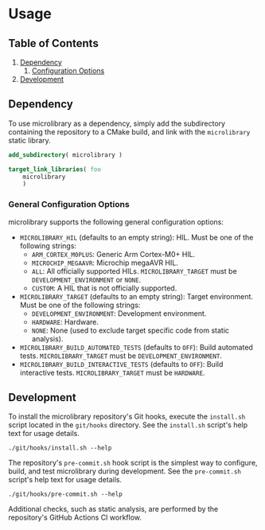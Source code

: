 # Usage

## Table of Contents

1. [Dependency](#dependency)
    1. [Configuration Options](#configuration-options)
1. [Development](#development)

## Dependency

To use microlibrary as a dependency, simply add the subdirectory containing the repository
to a CMake build, and link with the `microlibrary` static library.
```cmake
add_subdirectory( microlibrary )
```
```cmake
target_link_libraries( foo
    microlibrary
    )
```

### General Configuration Options

microlibrary supports the following general configuration options:
- `MICROLIBRARY_HIL` (defaults to an empty string): HIL.
  Must be one of the following strings:
    - `ARM_CORTEX_M0PLUS`: Generic Arm Cortex-M0+ HIL.
    - `MICROCHIP_MEGAAVR`: Microchip megaAVR HIL.
    - `ALL`: All officially supported HILs.
      `MICROLIBRARY_TARGET` must be `DEVELOPMENT_ENVIRONMENT` or `NONE`.
    - `CUSTOM`:
      A HIL that is not officially supported.
- `MICROLIBRARY_TARGET` (defaults to an empty string): Target environment.
  Must be one of the following strings:
    - `DEVELOPMENT_ENVIRONMENT`: Development environment.
    - `HARDWARE`: Hardware.
    - `NONE`: None (used to exclude target specific code from static analysis).
- `MICROLIBRARY_BUILD_AUTOMATED_TESTS` (defaults to `OFF`): Build automated tests.
  `MICROLIBRARY_TARGET` must be `DEVELOPMENT_ENVIRONMENT`.
- `MICROLIBRARY_BUILD_INTERACTIVE_TESTS` (defaults to `OFF`): Build interactive tests.
  `MICROLIBRARY_TARGET` must be `HARDWARE`.

## Development

To install the microlibrary repository's Git hooks, execute the `install.sh` script
located in the `git/hooks` directory.
See the `install.sh` script's help text for usage details.
```shell
./git/hooks/install.sh --help
```

The repository's `pre-commit.sh` hook script is the simplest way to configure, build, and
test microlibrary during development.
See the `pre-commit.sh` script's help text for usage details.
```shell
./git/hooks/pre-commit.sh --help
```

Additional checks, such as static analysis, are performed by the repository's GitHub
Actions CI workflow.
